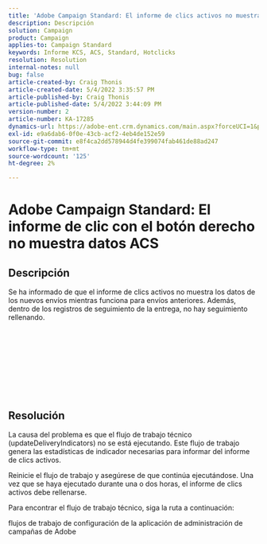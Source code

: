 ```yaml
---
title: 'Adobe Campaign Standard: El informe de clics activos no muestra los datos ACS'
description: Descripción
solution: Campaign
product: Campaign
applies-to: Campaign Standard
keywords: Informe KCS, ACS, Standard, Hotclicks
resolution: Resolution
internal-notes: null
bug: false
article-created-by: Craig Thonis
article-created-date: 5/4/2022 3:35:57 PM
article-published-by: Craig Thonis
article-published-date: 5/4/2022 3:44:09 PM
version-number: 2
article-number: KA-17285
dynamics-url: https://adobe-ent.crm.dynamics.com/main.aspx?forceUCI=1&pagetype=entityrecord&etn=knowledgearticle&id=263c22df-bfcb-ec11-a7b5-6045bd00dbbc
exl-id: e9a6dab6-0f0e-43cb-acf2-4eb4de152e59
source-git-commit: e8f4ca2dd578944d4fe399074fab461de88ad247
workflow-type: tm+mt
source-wordcount: '125'
ht-degree: 2%

---
```


# Adobe Campaign Standard: El informe de clic con el botón derecho no muestra datos ACS

## Descripción

Se ha informado de que el informe de clics activos no muestra los datos de los nuevos envíos mientras funciona para envíos anteriores. Además, dentro de los registros de seguimiento de la entrega, no hay seguimiento rellenando.<br><br> <br><br>

 <br>

<br><br> 

## Resolución


La causa del problema es que el flujo de trabajo técnico (updateDeliveryIndicators) no se está ejecutando. Este flujo de trabajo genera las estadísticas de indicador necesarias para informar del informe de clics activos.

Reinicie el flujo de trabajo y asegúrese de que continúa ejecutándose. Una vez que se haya ejecutado durante una o dos horas, el informe de clics activos debe rellenarse.



Para encontrar el flujo de trabajo técnico, siga la ruta a continuación:

flujos de trabajo de configuración de la aplicación de administración de campañas de Adobe
